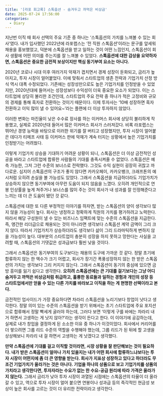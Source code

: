 ```yaml
---
title: '[라포 회고록] 스톡옵션 - 숨겨두고 까먹은 비상금'
date: 2025-07-24 17:56:00
categories:
  - Diary
---
```



지난번 이직 때 회사 선택의 주요 기준 중 하나는 ‘스톡옵션의 가치를 느껴볼 수 있는 회사’였다. 내가 입사했던 2022년에 라포랩스는 ‘전 직원 스톡옵션’이라는 문구를 앞세워 채용을 홍보했었고, 덕분에 스톡옵션을 받고 일하는 것이 어떤 느낌인지, 스톡옵션이 회사 생활에 어떤 의미를 주는지를 잘 느껴볼 수 있었다. **스톡옵션에 대한 감상을 요약하자면, 스톡옵션은 중요한 금전적 보상이지만 핵심 동기부여 요소는 아니다.**


2020년 코로나 시대 이후 여러가지 악재가 겹치면서 경제 성장이 둔화되고, 금리가 높아지고, 투자 시장이 얼어붙었다. 이에 맞춰서 스타트업의 생존 전략과 기업가치 산정 방식 역시 대폭 수정되었다. 기존에는 성장성만으로도 높은 기업가치를 인정받을 수 있었지만, 2020년대에 들어서는 성장성보다 수익성이 더욱 중요한 요소가 되었다. 이는 스타트업에 상당히 불리한 조건인데, 스타트업의 주요 전략 중 하나가 적은 고정비와 규모의 경제를 통해 흑자로 전환하는 것이기 때문이다. 이제 투자사는 ‘10배 성장하면 흑자 전환하고 이익 많이 낼 수 있어요~’라는 플랜에 더 이상 투자하지 않았다.


이러한 변화는 마진율이 낮은 수수료 장사를 하는 이커머스 회사에 상당히 불리하게 작용했고, 실제로 2020년대 들어서 많은 이커머스 회사가 스러져갔다. 비록 라포랩스는 뛰어난 경영 능력을 바탕으로 이러한 위기를 잘 버티고 성장했지만, 투자 시장이 얼어붙은 데다가 티메프 사태 등 이커머스 판에 악재가 계속 터지는 상황에서 높은 기업가치를 인정받기는 어려웠다.


이렇게 기업가치 상승을 기대하기 어려운 상황이 되니, 스톡옵션은 더 이상 금전적인 성공을 바라고 스타트업에 합류한 사람들의 기대를 충족시켜줄 수 없었다. 스톡옵션은 예측 가능한, 그저 그런 수준의 보너스로 전락했다. 그것도 수익 실현이 굉장히 귀찮고 까다로운. 심지어 스톡옵션의 구조가 좋지 않다면 카카오페이, 카카오뱅크, 크래프톤의 예시처럼 오히려 손실을 볼 가능성도 있었다. 그래서 스톡옵션을 지급하더라도 기업가치가 상승하지 않으면 동기부여에 아무런 도움이 되지 않음을 느꼈다. 오히려 개인적으로 연봉 인상률을 높게 쳐주거나 보너스를 많이 주는 것이 회사가 내 성과를 잘 인정해준다고 느끼는 데 더 큰 도움이 됐던 것 같다.


스톡옵션에 대한 또 다른 부정적인 이야기를 하자면, 받는 스톡옵션의 양이 생각보다 많지 않을 가능성이 높다. 회사는 냉정하고 정확하게 직원의 가치를 평가하려고 노력한다. 따라서 해당 구성원이 낼 수 있는 비즈니스 임팩트에 맞는 수준의 스톡옵션을 지급한다. 즉, 앵간한 리더급으로 채용되는 것이 아니라면 생각보다 스톡옵션 계약 금액이 그리 크지 않다. 따라서 기업가치가 상승하더라도 생각보다 삶이 그리 드라마틱하게 변하지 않을 가능성이 높다. 대부분의 스타트업이 충분히 성장을 하지 못하고 망한다는 사실을 고려할 때, 스톡옵션의 기댓값은 성과급보다 훨씬 낮을 것이다.


그래서 스톡옵션은 동기부여의 도구보다는 채용의 도구에 가까운 것 같다. 정말 초기에 합류하지 않는 한 액수가 크기 어렵고, 회사가 장기간 폭풍성장하지 않는 한 받은 스톡옵션의 가치는 생각보다 그리 커지지 않는다. 그래서 스톡옵션이 동기의 중심에 있으면 금방 흥미를 잃기 쉽다고 생각한다. **오히려 스톡옵션에는 큰 기대를 걸기보다는 그냥 어디 숨겨두고 까먹은 비상금처럼 취급하고, 훌륭한 동료들과 일하는 경험과 개인의 성장 등 스타트업에서만 얻을 수 있는 다른 가치를 바라보고 이직을 하는 게 현명한 선택이라고 본다.**


금전적인 업사이드가 가장 중요하다면 차라리 스톡옵션을 노리기보다 창업이 낫다고 생각한다. 정말 의미 있는 수준의 스톡옵션을 받기 위해서는 초기 스타트업에 주요 포지션으로 합류해서 정말 빡세게 굴러야 하는데, 그러다 보면 ‘이렇게 구를 바에는 차라리 내 거 하면서 고생하는 게 낫지 않아?’라는 생각이 든다고 한다. 이 이야기에 공감하는데, 실제로 내가 창업을 결정하게 된 소소한 이유 중 하나가 이것이었다. 회사에서 커리어를 더 쌓으려면 그룹 리드 수준의 역할을 수행해야 했는데, 그룹 리드가 된 뒤에 할 고생을 상상해보니 차라리 내 걸 하면서 고생하는 게 낫겠다고 생각했다.


**만약 스톡옵션에 기대를 걸고 이직할 것이라면, 시장 상황을 잘 판단해보는 것이 필요하다. 내가 받은 스톡옵션이 얼마나 가치 있을지는 내가 어떤 회사에 합류하느냐보다는 투자 시장이 어떤지에 좀 더 큰 영향을 받는다. 회사가 지표상 성장하고 있다고 하더라도 무조건 기업가치가 올라가는 것은 아니다. 기업을 하나의 상품으로 보고 기업가치를 상품의 가치라고 생각한다면, 투자자라는 수요가 없는 한 수요-공급 원리에 따라 가격은 올라가지 않는다.** 그래서 금리가 낮아 투자 시장이 과열된 시점에는 스톡옵션의 타율이 더 올라갈 수 있고, 역으로 투자 시장이 얼어 붙으면 연봉이나 성과급 등의 즉각적인 현금성 보상이 높은 회사를 고르는 것이 더 유리한 전략이라고 생각한다.

